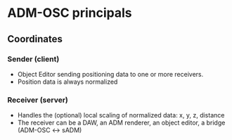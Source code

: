 # ADM-OSC principals

## Coordinates

### Sender (client)
- Object Editor sending positioning data to one or more receivers.
- Position data is always normalized
### Receiver (server)
- Handles the (optional) local scaling of normalized data: x, y, z, distance
- The receiver can be a DAW, an ADM renderer, an object editor, a bridge (ADM-OSC <-> sADM)


